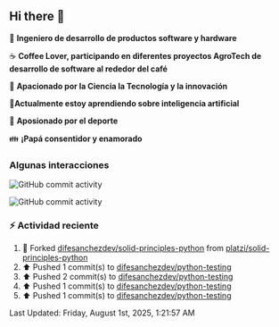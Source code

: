 ## Hi there 👋

:robot: **Ingeniero de desarrollo de productos software y hardware**

:coffee: **Coffee Lover, participando en diferentes proyectos AgroTech de desarrollo de software al rededor del café**

:satellite: **Apacionado por la Ciencia la Tecnología y la innovación**

:book:**Actualmente estoy aprendiendo sobre inteligencia artificial** 

:running: **Aposionado por el deporte**

:family: **¡Papá consentidor y enamorado**

### Algunas interacciones

![GitHub commit activity](https://img.shields.io/github/commit-activity/m/difesanchezdev/difesanchezdev) 

![GitHub commit activity](https://img.shields.io/github/commit-activity/m/difesanchezdev/miPrimerRepo)

### :zap: Actividad reciente
<!--RECENT_ACTIVITY:start-->
1. 🔱 Forked [difesanchezdev/solid-principles-python](https://github.com/difesanchezdev/solid-principles-python) from [platzi/solid-principles-python](https://github.com/platzi/solid-principles-python)<br>
2. ⬆️ Pushed 1 commit(s) to [difesanchezdev/python-testing](https://github.com/difesanchezdev/python-testing)<br>
3. ⬆️ Pushed 2 commit(s) to [difesanchezdev/python-testing](https://github.com/difesanchezdev/python-testing)<br>
4. ⬆️ Pushed 1 commit(s) to [difesanchezdev/python-testing](https://github.com/difesanchezdev/python-testing)<br>
5. ⬆️ Pushed 1 commit(s) to [difesanchezdev/python-testing](https://github.com/difesanchezdev/python-testing)<br>
<!--RECENT_ACTIVITY:end-->
<!--RECENT_ACTIVITY:last_update-->
Last Updated: Friday, August 1st, 2025, 1:21:57 AM
<!--RECENT_ACTIVITY:last_update_end-->

<!--
**difesanchezdev/difesanchezdev** is a ✨ _special_ ✨ repository because its `README.md` (this file) appears on your GitHub profile.

Here are some ideas to get you started:

- 🔭 I’m currently working on ...
- 🌱 I’m currently learning ...
- 👯 I’m looking to collaborate on ...
- 🤔 I’m looking for help with ...
- 💬 Ask me about ...
- 📫 How to reach me: ...
- 😄 Pronouns: ...
- ⚡ Fun fact: ...
-->
